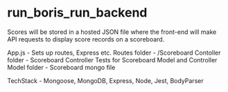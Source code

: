 # run_boris_run_backend

Scores will be stored in a hosted JSON file where the front-end will make API requests to display score records on a scoreboard.

App.js - Sets up routes, Express etc. Routes folder - /Scoreboard Contoller folder - Scoreboard Controller Tests for Scoreboard Model and Controller Model folder - Scoreboard mongo file

TechStack - Mongoose, MongoDB, Express, Node, Jest, BodyParser
